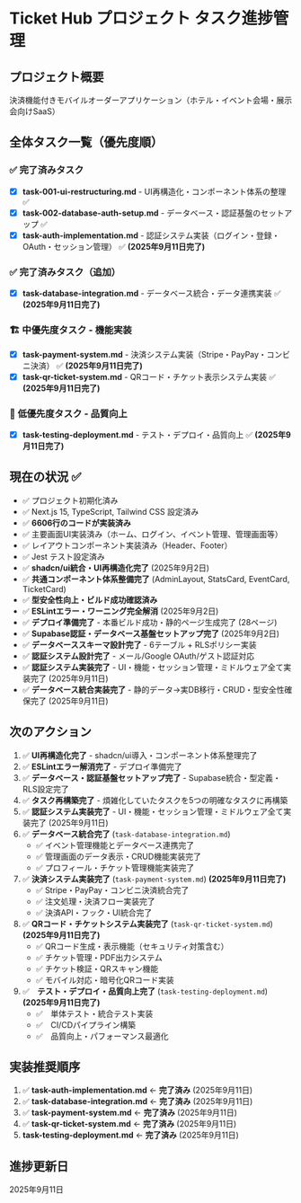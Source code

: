 # Ticket Hub プロジェクト タスク進捗管理

## プロジェクト概要
決済機能付きモバイルオーダーアプリケーション（ホテル・イベント会場・展示会向けSaaS）

## 全体タスク一覧（優先度順）

### ✅ 完了済みタスク
- [x] **task-001-ui-restructuring.md** - UI再構造化・コンポーネント体系の整理 ✅
- [x] **task-002-database-auth-setup.md** - データベース・認証基盤のセットアップ ✅
- [x] **task-auth-implementation.md** - 認証システム実装（ログイン・登録・OAuth・セッション管理） ✅ **(2025年9月11日完了)**

### ✅ 完了済みタスク（追加）
- [x] **task-database-integration.md** - データベース統合・データ連携実装 ✅ **(2025年9月11日完了)**

### 🏗️ **中優先度タスク** - 機能実装
- [x] **task-payment-system.md** - 決済システム実装（Stripe・PayPay・コンビニ決済） ✅ **(2025年9月11日完了)**
- [x] **task-qr-ticket-system.md** - QRコード・チケット表示システム実装 ✅ **(2025年9月11日完了)**

### 🔧 **低優先度タスク** - 品質向上
- [x] **task-testing-deployment.md** - テスト・デプロイ・品質向上 ✅ **(2025年9月11日完了)**

## 現在の状況 ✅
- ✅ プロジェクト初期化済み
- ✅ Next.js 15, TypeScript, Tailwind CSS 設定済み  
- ✅ **6606行のコードが実装済み**
- ✅ 主要画面UI実装済み（ホーム、ログイン、イベント管理、管理画面等）
- ✅ レイアウトコンポーネント実装済み（Header、Footer）
- ✅ Jest テスト設定済み
- ✅ **shadcn/ui統合・UI再構造化完了** (2025年9月2日)
- ✅ **共通コンポーネント体系整備完了** (AdminLayout, StatsCard, EventCard, TicketCard)
- ✅ **型安全性向上・ビルド成功確認済み**
- ✅ **ESLintエラー・ワーニング完全解消** (2025年9月2日)
- ✅ **デプロイ準備完了** - 本番ビルド成功・静的ページ生成完了 (28ページ)
- ✅ **Supabase認証・データベース基盤セットアップ完了** (2025年9月2日)
- ✅ **データベーススキーマ設計完了** - 6テーブル + RLSポリシー実装
- ✅ **認証システム設計完了** - メール/Google OAuth/ゲスト認証対応
- ✅ **認証システム実装完了** - UI・機能・セッション管理・ミドルウェア全て実装完了 (2025年9月11日)
- ✅ **データベース統合実装完了** - 静的データ→実DB移行・CRUD・型安全性確保完了 (2025年9月11日)

## 次のアクション
1. ✅ **UI再構造化完了** - shadcn/ui導入・コンポーネント体系整理完了
2. ✅ **ESLintエラー解消完了** - デプロイ準備完了
3. ✅ **データベース・認証基盤セットアップ完了** - Supabase統合・型定義・RLS設定完了
4. ✅ **タスク再構築完了** - 煩雑化していたタスクを5つの明確なタスクに再構築
5. ✅ **認証システム実装完了** - UI・機能・セッション管理・ミドルウェア全て実装完了 (2025年9月11日)
6. ✅ **データベース統合完了** (`task-database-integration.md`)
   - ✅ イベント管理機能とデータベース連携完了
   - ✅ 管理画面のデータ表示・CRUD機能実装完了  
   - ✅ プロフィール・チケット管理機能実装完了
7. ✅ **決済システム実装完了** (`task-payment-system.md`) **(2025年9月11日完了)**
   - ✅ Stripe・PayPay・コンビニ決済統合完了
   - ✅ 注文処理・決済フロー実装完了
   - ✅ 決済API・フック・UI統合完了
8. ✅ **QRコード・チケットシステム実装完了** (`task-qr-ticket-system.md`) **(2025年9月11日完了)**
   - ✅ QRコード生成・表示機能（セキュリティ対策含む）
   - ✅ チケット管理・PDF出力システム
   - ✅ チケット検証・QRスキャン機能
   - ✅ モバイル対応・暗号化QRコード実装
9. ✅　**テスト・デプロイ・品質向上完了** (`task-testing-deployment.md`) **(2025年9月11日完了)**
   - ✅　単体テスト・統合テスト実装
   - ✅　CI/CDパイプライン構築  
   - ✅　品質向上・パフォーマンス最適化

## 実装推奨順序
1. ✅ **task-auth-implementation.md** ← **完了済み** (2025年9月11日)
2. ✅ **task-database-integration.md** ← **完了済み** (2025年9月11日)
3. ✅ **task-payment-system.md** ← **完了済み** (2025年9月11日)
4. ✅ **task-qr-ticket-system.md** ← **完了済み** (2025年9月11日)
5. **task-testing-deployment.md** ← **完了済み** (2025年9月11日)

## 進捗更新日
2025年9月11日